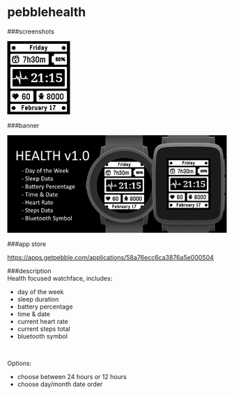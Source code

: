 # pebblehealth
###screenshots

![diorite.png](/assets/diorite.png)

###banner

![banner.png](/assets/banner.png)

###app store

https://apps.getpebble.com/applications/58a76ecc6ca3876a5e000504

###description
<br />
Health focused watchface, includes:
 - day of the week
 - sleep duration
 - battery percentage
 - time & date
 - current heart rate
 - current steps total
 - bluetooth symbol<br />
<br />

Options:
 - choose between 24 hours or 12 hours
 - choose day/month date order
